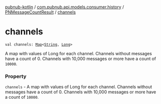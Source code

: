 [pubnub-kotlin](../../index.md) / [com.pubnub.api.models.consumer.history](../index.md) / [PNMessageCountResult](index.md) / [channels](./channels.md)

# channels

`val channels: `[`Map`](https://kotlinlang.org/api/latest/jvm/stdlib/kotlin.collections/-map/index.html)`<`[`String`](https://kotlinlang.org/api/latest/jvm/stdlib/kotlin/-string/index.html)`, `[`Long`](https://kotlinlang.org/api/latest/jvm/stdlib/kotlin/-long/index.html)`>`

A map with values of Long for each channel. Channels without messages have a count of 0.
Channels with 10,000 messages or more have a count of `10000`.

### Property

`channels` - A map with values of Long for each channel. Channels without messages have a count of 0.
Channels with 10,000 messages or more have a count of `10000`.